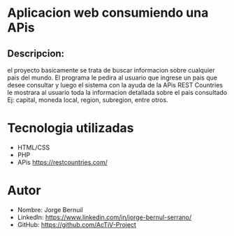 # Aplicacion web consumiendo una APis

## Descripcion:

el proyecto basicamente se trata de buscar informacion sobre cualquier pais del mundo. El programa le pedira al usuario que ingrese un pais que desee consultar y luego el sistema con la ayuda de la APis REST Countries le mostrara al usuario toda la informacion detallada sobre el pais consultado Ej: capital, moneda local, region, subregion, entre otros.

# Tecnologia utilizadas

- HTML/CSS
- PHP
- APis https://restcountries.com/

# Autor 

- Nombre: Jorge Bernuil
- Linkedln: https://www.linkedin.com/in/jorge-bernul-serrano/
- GitHub: https://github.com/AcTiV-Project
